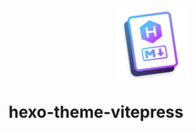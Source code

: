 <div style="align="center"">
    <img src="https://raw.githubusercontent.com/Ririsu-Kokoromu/hexo-theme-vitepress/main/hexo-theme-vitepress.png" alt="Image" style="display:block; margin:auto; width:128px; height:128px">
    <h1>hexo-theme-vitepress</h1>
</div>
